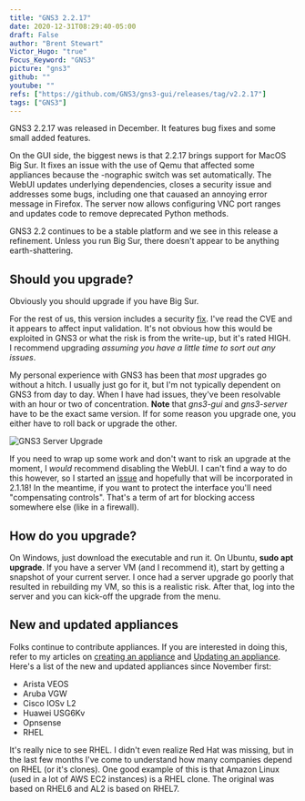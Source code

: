 ```yaml
---
title: "GNS3 2.2.17"
date: 2020-12-31T08:29:40-05:00
draft: False
author: "Brent Stewart"
Victor_Hugo: "true"
Focus_Keyword: "GNS3"
picture: "gns3"
github: ""
youtube: ""
refs: ["https://github.com/GNS3/gns3-gui/releases/tag/v2.2.17"]
tags: ["GNS3"]
---
```


GNS3 2.2.17 was released in December. It features bug fixes and some small added features.  

On the GUI side, the biggest news is that 2.2.17 brings support for MacOS Big Sur.  It fixes an issue with the use of Qemu that affected some appliances because the -nographic switch was set automatically.  The WebUI updates underlying dependencies, closes a security issue and addresses some bugs, including one that cauased an annoying error message in Firefox.  The server now allows configuring VNC port ranges and updates code to remove deprecated Python methods.

GNS3 2.2 continues to be a stable platform and we see in this release a refinement.  Unless you run Big Sur, there doesn't appear to be anything earth-shattering.

## Should you upgrade?

Obviously you should upgrade if you have Big Sur.

For the rest of us, this version includes a security [fix](https://nvd.nist.gov/vuln/detail/CVE-2020-7774). I've read the CVE and it appears to affect input validation.  It's not obvious how this would be exploited in GNS3 or what the risk is from the write-up, but it's rated HIGH.  
I recommend upgrading _assuming you have a little time to sort out any issues_.

My personal experience with GNS3 has been that _most_ upgrades go without a hitch. I usually just go for it, but I'm not typically dependent on GNS3 from day to day. When I have had issues, they've been resolvable with an hour or two of concentration. **Note** that _gns3-gui_ and _gns3-server_ have to be the exact same version. If for some reason you upgrade one, you either have to roll back or upgrade the other.

![GNS3 Server Upgrade](/GNS3ServerUpgrade.png)

If you need to wrap up some work and don't want to risk an upgrade at the moment, I _would_ recommend disabling the WebUI.  I can't find a way to do this however, so I started an [issue](https://github.com/GNS3/gns3-server/issues/1857) and hopefully that will be incorporated in 2.1.18!  In the meantime, if you want to protect the interface you'll need "compensating controls".  That's a term of art for blocking access somewhere else (like in a firewall).

## How do you upgrade?

On Windows, just download the executable and run it. On Ubuntu, **sudo apt upgrade**. If you have a server VM (and I recommend it), start by getting a snapshot of your current server. I once had a server upgrade go poorly that resulted in rebuilding my VM, so this is a realistic risk. After that, log into the server and you can kick-off the upgrade from the menu.

## New and updated appliances

Folks continue to contribute appliances. If you are interested in doing this, refer to my articles on [creating an appliance](/posts/200904_creating_GNS3_appliance/) and [Updating an appliance](/posts/200902_updatinggns3appliances/). Here's a list of the new and updated appliances since November first:

- Arista VEOS
- Aruba VGW
- Cisco IOSv L2
- Huawei USG6Kv
- Opnsense
- RHEL

It's really nice to see RHEL.  I didn't even realize Red Hat was missing, but in the last few months I've come to understand how many companies depend on RHEL (or it's clones).  One good example of this is that Amazon Linux (used in a lot of AWS EC2 instances) is a RHEL clone.  The original was based on RHEL6 and AL2 is based on RHEL7. 
